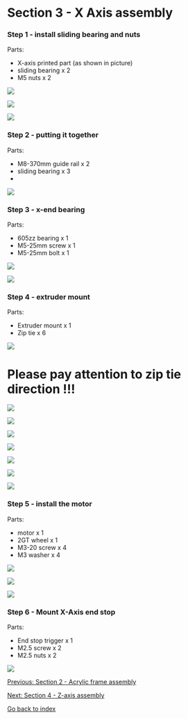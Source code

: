 # Section 3 - X Axis assembly

### Step 1 - install sliding bearing and nuts

Parts:
- X-axis printed part (as shown in picture)
- sliding bearing x 2
- M5 nuts x 2

![](https://raw.githubusercontent.com/MincheeLab/MakeYourOwn3DPrinter/master/images/IMG_20141028_152819.jpg)

![](https://raw.githubusercontent.com/MincheeLab/MakeYourOwn3DPrinter/master/images/IMG_20141028_152958.jpg)

![](https://raw.githubusercontent.com/MincheeLab/MakeYourOwn3DPrinter/master/images/IMG_20141028_153029.jpg)

### Step 2 - putting it together

Parts:
- M8-370mm guide rail x 2 
- sliding bearing x 3
- 
![](https://raw.githubusercontent.com/MincheeLab/MakeYourOwn3DPrinter/master/images/IMG_20141028_154026.jpg)

### Step 3 - x-end bearing

Parts:
- 605zz bearing x 1
- M5-25mm screw x 1
- M5-25mm bolt x 1

![](https://raw.githubusercontent.com/MincheeLab/MakeYourOwn3DPrinter/master/images/IMG_20141028_153617.jpg)

![](https://raw.githubusercontent.com/MincheeLab/MakeYourOwn3DPrinter/master/images/IMG_20141028_153658.jpg)

### Step 4 - extruder mount 

Parts:
- Extruder mount x 1
- Zip tie x 6

![](https://raw.githubusercontent.com/MincheeLab/MakeYourOwn3DPrinter/master/images/IMG_20141028_154239.jpg)

# Please pay attention to zip tie direction !!!

![](https://raw.githubusercontent.com/MincheeLab/MakeYourOwn3DPrinter/master/images/IMG_20141028_154406.jpg)

![](https://raw.githubusercontent.com/MincheeLab/MakeYourOwn3DPrinter/master/images/IMG_20141028_154442.jpg)

![](https://raw.githubusercontent.com/MincheeLab/MakeYourOwn3DPrinter/master/images/IMG_20141028_154522.jpg)

![](https://raw.githubusercontent.com/MincheeLab/MakeYourOwn3DPrinter/master/images/IMG_20141028_154556.jpg)

![](https://raw.githubusercontent.com/MincheeLab/MakeYourOwn3DPrinter/master/images/IMG_20141028_154611.jpg)

![](https://raw.githubusercontent.com/MincheeLab/MakeYourOwn3DPrinter/master/images/IMG_20141028_154656.jpg)

![](https://raw.githubusercontent.com/MincheeLab/MakeYourOwn3DPrinter/master/images/IMG_20141028_154820.jpg)

### Step 5 - install the motor

Parts:
- motor x 1
- 2GT wheel x 1
- M3-20 screw x 4
- M3 washer x 4

![](https://raw.githubusercontent.com/MincheeLab/MakeYourOwn3DPrinter/master/images/IMAG2139.jpg)

![](https://raw.githubusercontent.com/MincheeLab/MakeYourOwn3DPrinter/master/images/IMAG2140.jpg)

![](https://raw.githubusercontent.com/MincheeLab/MakeYourOwn3DPrinter/master/images/IMAG2142.jpg)

### Step 6 - Mount X-Axis end stop

Parts:
- End stop trigger x 1
- M2.5 screw x 2
- M2.5 nuts x 2

![](https://raw.githubusercontent.com/MincheeLab/MakeYourOwn3DPrinter/master/images/IMG_20141029_120823.jpg)

[Previous: Section 2 - Acrylic frame assembly](s2-frame-assembly.md)

[Next: Section 4 - Z-axis assembly](s4-zaxis-assembly.md)

[Go back to index](index.md)
